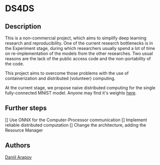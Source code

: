 # DS4DS

## Description

This is a non-commercial project, which aims to simplify deep learning research and reproducibility. One of the current research bottlenecks is in the Experiment stage, during which researchers usually spend a lot of time on re-implementation of the models from the other researches. Two usual reasons are the lack of the public access code and the non-portability of the code. 

This project aims to overcome those problems with the use of containerization and distributed (volunteer) computing. 

At the current stage, we propose naive distributed computing for the single fully-connected MNIST model. Anyone may find it's weights [here](https://drive.google.com/file/d/1RPHU1Ft1Owk8Kqi-aJAFh1pOTVDrxQZB/view?usp=sharing).

## Further steps

[] Use ONNX for the Computer-Processor communication
[] Implement reliable distributed computation 
[] Change the architecture, adding the Resource Manager

## Authors 
[Daniil Arapov](mailto:d.arapov@innopolis.university)

